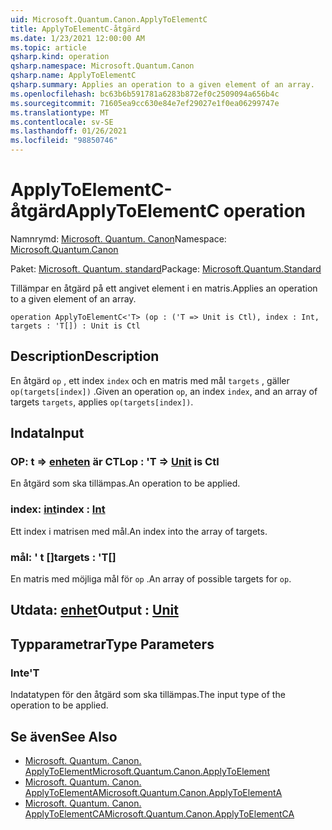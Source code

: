```yaml
---
uid: Microsoft.Quantum.Canon.ApplyToElementC
title: ApplyToElementC-åtgärd
ms.date: 1/23/2021 12:00:00 AM
ms.topic: article
qsharp.kind: operation
qsharp.namespace: Microsoft.Quantum.Canon
qsharp.name: ApplyToElementC
qsharp.summary: Applies an operation to a given element of an array.
ms.openlocfilehash: bc63b6b591781a6283b872ef0c2509094a656b4c
ms.sourcegitcommit: 71605ea9cc630e84e7ef29027e1f0ea06299747e
ms.translationtype: MT
ms.contentlocale: sv-SE
ms.lasthandoff: 01/26/2021
ms.locfileid: "98850746"
---
```

# <a name="applytoelementc-operation"></a><span data-ttu-id="bed09-102">ApplyToElementC-åtgärd</span><span class="sxs-lookup"><span data-stu-id="bed09-102">ApplyToElementC operation</span></span>

<span data-ttu-id="bed09-103">Namnrymd: [Microsoft. Quantum. Canon](xref:Microsoft.Quantum.Canon)</span><span class="sxs-lookup"><span data-stu-id="bed09-103">Namespace: [Microsoft.Quantum.Canon](xref:Microsoft.Quantum.Canon)</span></span>

<span data-ttu-id="bed09-104">Paket: [Microsoft. Quantum. standard](https://nuget.org/packages/Microsoft.Quantum.Standard)</span><span class="sxs-lookup"><span data-stu-id="bed09-104">Package: [Microsoft.Quantum.Standard](https://nuget.org/packages/Microsoft.Quantum.Standard)</span></span>


<span data-ttu-id="bed09-105">Tillämpar en åtgärd på ett angivet element i en matris.</span><span class="sxs-lookup"><span data-stu-id="bed09-105">Applies an operation to a given element of an array.</span></span>

```qsharp
operation ApplyToElementC<'T> (op : ('T => Unit is Ctl), index : Int, targets : 'T[]) : Unit is Ctl
```


## <a name="description"></a><span data-ttu-id="bed09-106">Description</span><span class="sxs-lookup"><span data-stu-id="bed09-106">Description</span></span>

<span data-ttu-id="bed09-107">En åtgärd `op` , ett index `index` och en matris med mål `targets` , gäller `op(targets[index])` .</span><span class="sxs-lookup"><span data-stu-id="bed09-107">Given an operation `op`, an index `index`, and an array of targets `targets`, applies `op(targets[index])`.</span></span>

## <a name="input"></a><span data-ttu-id="bed09-108">Indata</span><span class="sxs-lookup"><span data-stu-id="bed09-108">Input</span></span>

### <a name="op--t--unit--is-ctl"></a><span data-ttu-id="bed09-109">OP: t => [enheten](xref:microsoft.quantum.lang-ref.unit)  är CTL</span><span class="sxs-lookup"><span data-stu-id="bed09-109">op : 'T => [Unit](xref:microsoft.quantum.lang-ref.unit)  is Ctl</span></span>

<span data-ttu-id="bed09-110">En åtgärd som ska tillämpas.</span><span class="sxs-lookup"><span data-stu-id="bed09-110">An operation to be applied.</span></span>


### <a name="index--int"></a><span data-ttu-id="bed09-111">index: [int](xref:microsoft.quantum.lang-ref.int)</span><span class="sxs-lookup"><span data-stu-id="bed09-111">index : [Int](xref:microsoft.quantum.lang-ref.int)</span></span>

<span data-ttu-id="bed09-112">Ett index i matrisen med mål.</span><span class="sxs-lookup"><span data-stu-id="bed09-112">An index into the array of targets.</span></span>


### <a name="targets--t"></a><span data-ttu-id="bed09-113">mål: ' t []</span><span class="sxs-lookup"><span data-stu-id="bed09-113">targets : 'T[]</span></span>

<span data-ttu-id="bed09-114">En matris med möjliga mål för `op` .</span><span class="sxs-lookup"><span data-stu-id="bed09-114">An array of possible targets for `op`.</span></span>



## <a name="output--unit"></a><span data-ttu-id="bed09-115">Utdata: [enhet](xref:microsoft.quantum.lang-ref.unit)</span><span class="sxs-lookup"><span data-stu-id="bed09-115">Output : [Unit](xref:microsoft.quantum.lang-ref.unit)</span></span>



## <a name="type-parameters"></a><span data-ttu-id="bed09-116">Typparametrar</span><span class="sxs-lookup"><span data-stu-id="bed09-116">Type Parameters</span></span>

### <a name="t"></a><span data-ttu-id="bed09-117">Inte</span><span class="sxs-lookup"><span data-stu-id="bed09-117">'T</span></span>

<span data-ttu-id="bed09-118">Indatatypen för den åtgärd som ska tillämpas.</span><span class="sxs-lookup"><span data-stu-id="bed09-118">The input type of the operation to be applied.</span></span>

## <a name="see-also"></a><span data-ttu-id="bed09-119">Se även</span><span class="sxs-lookup"><span data-stu-id="bed09-119">See Also</span></span>

- [<span data-ttu-id="bed09-120">Microsoft. Quantum. Canon. ApplyToElement</span><span class="sxs-lookup"><span data-stu-id="bed09-120">Microsoft.Quantum.Canon.ApplyToElement</span></span>](xref:Microsoft.Quantum.Canon.ApplyToElement)
- [<span data-ttu-id="bed09-121">Microsoft. Quantum. Canon. ApplyToElementA</span><span class="sxs-lookup"><span data-stu-id="bed09-121">Microsoft.Quantum.Canon.ApplyToElementA</span></span>](xref:Microsoft.Quantum.Canon.ApplyToElementA)
- [<span data-ttu-id="bed09-122">Microsoft. Quantum. Canon. ApplyToElementCA</span><span class="sxs-lookup"><span data-stu-id="bed09-122">Microsoft.Quantum.Canon.ApplyToElementCA</span></span>](xref:Microsoft.Quantum.Canon.ApplyToElementCA)
